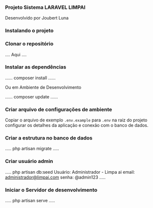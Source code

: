 ### Projeto Sistema LARAVEL LIMPAI

Desenvolvido por Joubert Luna

### Instalando o projeto

### Clonar o repositório

....
Aqui
....

### Instalar as dependências

......
composer install
......

Ou em Ambiente de Desenvolvimento

......
composer update
......

### Criar arquivo de configurações de ambiente

Copiar o arquivo de exemplo `.env.example` para `.env` na raiz do projeto
configurar os detalhes da aplicação e conexão com o banco de dados.

### Criar a estrutura no banco de dados

.....
php artisan migrate
.....

### Criar usuário admin

.....
php artisan db:seed
Usuário: Administrador - Limpa ai
email: administrador@limpai.com
senha: @admin123
.....

### Iniciar o Servidor de desenvolvimento

.....
php artisan serve
.....
